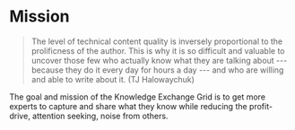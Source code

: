 # Mission

> The level of technical content quality is inversely proportional to
> the prolificness of the author. This is why it is so difficult and
> valuable to uncover those few who actually know what they are talking
> about --- because they do it every day for hours a day --- and who are
> willing and able to write about it. (TJ Halowaychuk)

The goal and mission of the Knowledge Exchange Grid is to get more experts 
to capture and share what they know while reducing the profit-drive,
attention seeking, noise from others.
